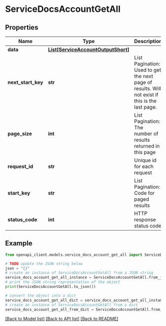 # ServiceDocsAccountGetAll


## Properties

Name | Type | Description | Notes
------------ | ------------- | ------------- | -------------
**data** | [**List[ServiceAccountOutputShort]**](ServiceAccountOutputShort.md) |  | [optional] 
**next_start_key** | **str** | List Pagination: Used to get the next page of results. Will not exist if this is the last page. | [optional] 
**page_size** | **int** | List Pagination: The number of results returned in this page | [optional] 
**request_id** | **str** | Unique id for each request | [optional] 
**start_key** | **str** | List Pagination: Code for paged results | [optional] 
**status_code** | **int** | HTTP response status code | [optional] 

## Example

```python
from openapi_client.models.service_docs_account_get_all import ServiceDocsAccountGetAll

# TODO update the JSON string below
json = "{}"
# create an instance of ServiceDocsAccountGetAll from a JSON string
service_docs_account_get_all_instance = ServiceDocsAccountGetAll.from_json(json)
# print the JSON string representation of the object
print(ServiceDocsAccountGetAll.to_json())

# convert the object into a dict
service_docs_account_get_all_dict = service_docs_account_get_all_instance.to_dict()
# create an instance of ServiceDocsAccountGetAll from a dict
service_docs_account_get_all_from_dict = ServiceDocsAccountGetAll.from_dict(service_docs_account_get_all_dict)
```
[[Back to Model list]](../README.md#documentation-for-models) [[Back to API list]](../README.md#documentation-for-api-endpoints) [[Back to README]](../README.md)


